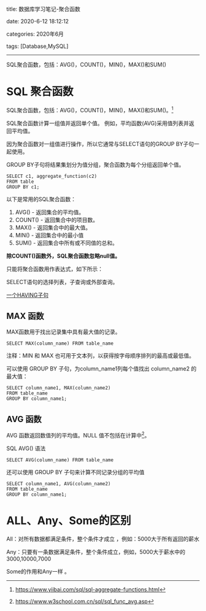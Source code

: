 title: 数据库学习笔记-聚合函数

date: 2020-6-12 18:12:12

categories: 2020年6月

tags: [Database,MySQL]

---

SQL聚合函数，包括：AVG()，COUNT()，MIN()，MAX()和SUM()

<!-- more -->



# SQL 聚合函数
SQL聚合函数，包括：AVG()，COUNT()，MIN()，MAX()和SUM()。[^1]

SQL聚合函数计算一组值并返回单个值。 例如，平均函数(AVG)采用值列表并返回平均值。

因为聚合函数对一组值进行操作，所以它通常与SELECT语句的GROUP BY子句一起使用。 

GROUP BY子句将结果集划分为值分组，聚合函数为每个分组返回单个值。

    SELECT c1, aggregate_function(c2)
    FROM table
    GROUP BY c1;

以下是常用的SQL聚合函数：


1. AVG() - 返回集合的平均值。
2. COUNT() - 返回集合中的项目数。
3. MAX() - 返回集合中的最大值。
4. MIN() - 返回集合中的最小值
5. SUM() - 返回集合中所有或不同值的总和。

**除COUNT()函数外，SQL聚合函数忽略null值。**

只能将聚合函数用作表达式，如下所示：

SELECT语句的选择列表，子查询或外部查询。

[一个HAVING子句](https://www.yiibai.com/sql/sql-having.html)

## MAX 函数

MAX函数用于找出记录集中具有最大值的记录。

    SELECT MAX(column_name) FROM table_name

注释：MIN 和 MAX 也可用于文本列，以获得按字母顺序排列的最高或最低值。

可以使用 GROUP BY 子句，为column_name1列每个值找出 column_name2 的最大值：

    SELECT column_name1, MAX(column_name2)
    FROM table_name 
    GROUP BY column_name1;

## AVG 函数

AVG 函数返回数值列的平均值。NULL 值不包括在计算中[^2]。

SQL AVG() 语法

    SELECT AVG(column_name) FROM table_name
    
还可以使用 GROUP BY 子句来计算不同记录分组的平均值

    SELECT column_name1, AVG(column_name2)
    FROM table_name 
    GROUP BY column_name1;

# ALL、Any、Some的区别

All：对所有数据都满足条件，整个条件才成立 ，例如：5000大于所有返回的薪水

Any：只要有一条数据满足条件，整个条件成立，例如，5000大于薪水中的3000,10000,7000

Some的作用和Any一样  。



[^1]:https://www.yiibai.com/sql/sql-aggregate-functions.html

[^2]:https://www.w3school.com.cn/sql/sql_func_avg.asp
